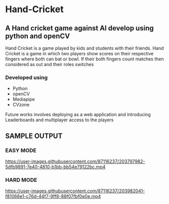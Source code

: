# Hand-Cricket
## A Hand cricket game against AI develop using python and openCV

Hand Cricket is a game played by kids and students with their friends. Hand Cricket is a game in which two players show scores on their respective fingers where both can bat or bowl. If their both fingers count matches then considered as out and their roles switches

### Developed using
- Python
- openCV
- Mediapipe
- CVzone

Future works involves deploying as a web application and introducing Leaderboards and multiplayer access to the players

## SAMPLE OUTPUT
### EASY MODE

https://user-images.githubusercontent.com/87116237/203797982-5dfb9891-7e40-4810-b1bb-bb54e79122bc.mp4

### HARD MODE

https://user-images.githubusercontent.com/87116237/203982041-f81066e1-c76d-44f7-9ff8-88f07fbf0e0e.mp4




